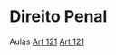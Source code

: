 # Direito Penal
 Aulas
 [Art 121](https://felipelm3g.github.io/Anotacoes/dp-01.html)
 [Art 121](dp-01.html)
